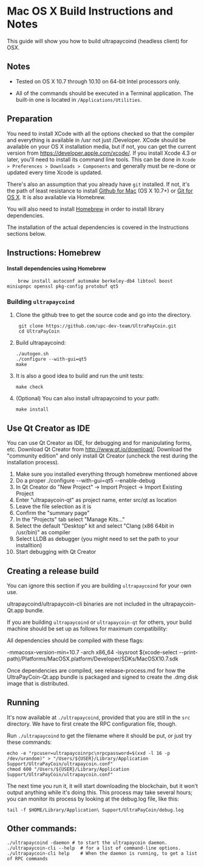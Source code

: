 Mac OS X Build Instructions and Notes
====================================
This guide will show you how to build ultrapaycoind (headless client) for OSX.

Notes
-----

* Tested on OS X 10.7 through 10.10 on 64-bit Intel processors only.

* All of the commands should be executed in a Terminal application. The
built-in one is located in `/Applications/Utilities`.

Preparation
-----------

You need to install XCode with all the options checked so that the compiler
and everything is available in /usr not just /Developer. XCode should be
available on your OS X installation media, but if not, you can get the
current version from https://developer.apple.com/xcode/. If you install
Xcode 4.3 or later, you'll need to install its command line tools. This can
be done in `Xcode > Preferences > Downloads > Components` and generally must
be re-done or updated every time Xcode is updated.

There's also an assumption that you already have `git` installed. If
not, it's the path of least resistance to install [Github for Mac](https://mac.github.com/)
(OS X 10.7+) or
[Git for OS X](https://code.google.com/p/git-osx-installer/). It is also
available via Homebrew.

You will also need to install [Homebrew](http://brew.sh) in order to install library
dependencies.

The installation of the actual dependencies is covered in the Instructions
sections below.

Instructions: Homebrew
----------------------

#### Install dependencies using Homebrew

        brew install autoconf automake berkeley-db4 libtool boost miniupnpc openssl pkg-config protobuf qt5

### Building `ultrapaycoind`

1. Clone the github tree to get the source code and go into the directory.

        git clone https://github.com/upc-dev-team/UltraPayCoin.git
        cd UltraPayCoin

2.  Build ultrapaycoind:

        ./autogen.sh
        ./configure --with-gui=qt5
        make

3.  It is also a good idea to build and run the unit tests:

        make check

4.  (Optional) You can also install ultrapaycoind to your path:

        make install

Use Qt Creator as IDE
------------------------
You can use Qt Creator as IDE, for debugging and for manipulating forms, etc.
Download Qt Creator from http://www.qt.io/download/. Download the "community edition" and only install Qt Creator (uncheck the rest during the installation process).

1. Make sure you installed everything through homebrew mentioned above
2. Do a proper ./configure --with-gui=qt5 --enable-debug
3. In Qt Creator do "New Project" -> Import Project -> Import Existing Project
4. Enter "ultrapaycoin-qt" as project name, enter src/qt as location
5. Leave the file selection as it is
6. Confirm the "summary page"
7. In the "Projects" tab select "Manage Kits..."
8. Select the default "Desktop" kit and select "Clang (x86 64bit in /usr/bin)" as compiler
9. Select LLDB as debugger (you might need to set the path to your installtion)
10. Start debugging with Qt Creator

Creating a release build
------------------------
You can ignore this section if you are building `ultrapaycoind` for your own use.

ultrapaycoind/ultrapaycoin-cli binaries are not included in the ultrapaycoin-Qt.app bundle.

If you are building `ultrapaycoind` or `ultrapaycoin-qt` for others, your build machine should be set up
as follows for maximum compatibility:

All dependencies should be compiled with these flags:

 -mmacosx-version-min=10.7
 -arch x86_64
 -isysroot $(xcode-select --print-path)/Platforms/MacOSX.platform/Developer/SDKs/MacOSX10.7.sdk

Once dependencies are compiled, see release-process.md for how the UltraPayCoin-Qt.app
bundle is packaged and signed to create the .dmg disk image that is distributed.

Running
-------

It's now available at `./ultrapaycoind`, provided that you are still in the `src`
directory. We have to first create the RPC configuration file, though.

Run `./ultrapaycoind` to get the filename where it should be put, or just try these
commands:

    echo -e "rpcuser=ultrapaycoinrpc\nrpcpassword=$(xxd -l 16 -p /dev/urandom)" > "/Users/${USER}/Library/Application Support/UltraPayCoin/ultrapaycoin.conf"
    chmod 600 "/Users/${USER}/Library/Application Support/UltraPayCoin/ultrapaycoin.conf"

The next time you run it, it will start downloading the blockchain, but it won't
output anything while it's doing this. This process may take several hours;
you can monitor its process by looking at the debug.log file, like this:

    tail -f $HOME/Library/Application\ Support/UltraPayCoin/debug.log

Other commands:
-------

    ./ultrapaycoind -daemon # to start the ultrapaycoin daemon.
    ./ultrapaycoin-cli --help  # for a list of command-line options.
    ./ultrapaycoin-cli help    # When the daemon is running, to get a list of RPC commands
